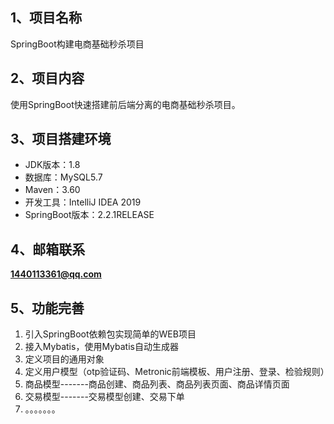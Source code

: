 ## 1、项目名称

SpringBoot构建电商基础秒杀项目

## 2、项目内容

使用SpringBoot快速搭建前后端分离的电商基础秒杀项目。

## 3、项目搭建环境

- JDK版本：1.8
- 数据库：MySQL5.7
- Maven：3.60
- 开发工具：IntelliJ IDEA 2019
- SpringBoot版本：2.2.1RELEASE

## 4、邮箱联系

**1440113361@qq.com**

## 5、功能完善

1. 引入SpringBoot依赖包实现简单的WEB项目
2. 接入Mybatis，使用Mybatis自动生成器
3. 定义项目的通用对象
4. 定义用户模型（otp验证码、Metronic前端模板、用户注册、登录、检验规则）
5. 商品模型-------商品创建、商品列表、商品列表页面、商品详情页面
6. 交易模型-------交易模型创建、交易下单
7. 。。。。。。。
